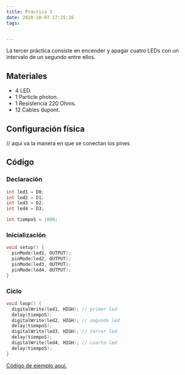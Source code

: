 ```yaml
---
title: Práctica 3
date: 2020-10-07 17:25:28
tags:


---
```


La tercer práctica consiste en encender y apagar cuatro LEDs con un intervalo de un segundo entre ellos. <!-- more -->

## Materiales

- 4 LED.
- 1 Particle photon.
- 1 Resistencia 220 Ohms.
- 12 Cables dupont.

## Configuración física

// aquí va la manera en que se conectan los pines

## Código

### Declaración

```cpp
int led1 = D0;
int led2 = D1;
int led3 = D2;
int led4 = D3;

int tiempoS = 1000; 
```

### Inicialización

```cpp
void setup() {
  pinMode(led1, OUTPUT);
  pinMode(led2, OUTPUT);
  pinMode(led3, OUTPUT);
  pinMode(led4, OUTPUT);
}
```

### Ciclo

```cpp
void loop() {
  digitalWrite(led1, HIGH); // primer led
  delay(tiempoS);
  digitalWrite(led2, HIGH); // segundo led
  delay(tiempoS);
  digitalWrite(led3, HIGH); // tercer led
  delay(tiempoS);
  digitalWrite(led4, HIGH); // cuarto led
  delay(tiempoS);
}
```



[Código de ejemplo aquí.](https://github.com/xtrs84zk/SistemasEmbebidos/blob/main/src/Practica3.ino)


